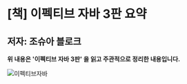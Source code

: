 # [책] 이펙티브 자바 3판 요약 
## 저자: 조슈아 블로크 

**위 내용은 '이펙티브 자바 3판' 을 읽고 주관적으로 정리한 내용입니다.**

![이펙티브자바](https://user-images.githubusercontent.com/38216027/58365029-0e193400-7ef9-11e9-8d96-9680a53e8999.jpg)
